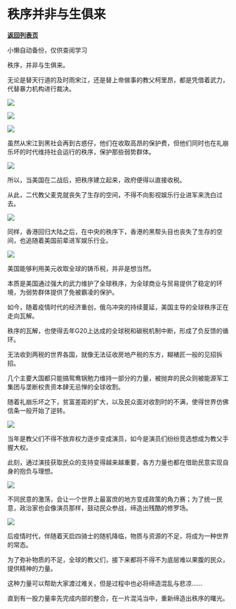 # 秩序并非与生俱来

[**返回列表页**](/gzh/政事堂2019)

小懒自动备份，仅供查阅学习

秩序，并非与生俱来。  

  

无论是替天行道的及时雨宋江，还是替上帝做事的教父柯里昂，都是凭借着武力，代替暴力机构进行裁决。

  

![](https://mmbiz.qpic.cn/mmbiz_png/rxhS23yu8cPvv9YuMDVCpE1qCGaia6D73OKYBickQE78OvAoQA5pwVtHI1tuLkW152SMU7jchj284xVGkrdE2z9w/640?wx_fmt=png)

![](https://mmbiz.qpic.cn/mmbiz_png/rxhS23yu8cPvv9YuMDVCpE1qCGaia6D73IKRrgs2g4cTDfQb8ZxXk5jibcchBsQIowkmkUIVicCmAxcPopfEciaDBQ/640?wx_fmt=png)

![](https://mmbiz.qpic.cn/mmbiz_png/rxhS23yu8cPvv9YuMDVCpE1qCGaia6D731I2ibNoo6UhOE0Za0xcXCsAicshmLm8iblkZy0Lr5K6uIWLSuosShyumA/640?wx_fmt=png)  

  

虽然从宋江到黑社会再到古惑仔，他们在收取高昂的保护费，但他们同时也在礼崩乐坏的时代维持社会运行的秩序，保护那些弱势群体。

  

![](https://mmbiz.qpic.cn/mmbiz_jpg/rxhS23yu8cPvv9YuMDVCpE1qCGaia6D73CxICb12mycAic4mM4KYr1BH0EYMatgtL8JgZKLzp1UL4BvJiaiasaCwGg/640?wx_fmt=jpeg)

  

所以，当美国在二战后，把秩序建立起来，政府便得以直接收税。

  

从此，二代教父麦克就丧失了生存的空间，不得不向影视娱乐行业进军来洗白过去。

  

![](https://mmbiz.qpic.cn/mmbiz_jpg/rxhS23yu8cPvv9YuMDVCpE1qCGaia6D73hGrUOiaMvYbZdILGPxQE8icEN1sZjJMP81mtLHB7XFpxicyEDwdria7aWg/640?wx_fmt=jpeg)

  

同样，香港回归大陆之后，在中央的秩序下，香港的黑帮头目也丧失了生存的空间，也追随着美国前辈进军娱乐行业。  

  

![](https://mmbiz.qpic.cn/mmbiz_jpg/rxhS23yu8cPvv9YuMDVCpE1qCGaia6D736pvGvB2NwicT2cp8p8IcsQlmtxkHGte3jMRiaMJXeXvWraIwydCwNickg/640?wx_fmt=jpeg)

  

美国能够利用美元收取全球的铸币税，并非是想当然。

  

本质是美国通过强大的武力维护了全球秩序，为全球商业与贸易提供了稳定的环境，为弱势群体提供了免被霸凌的保护。

  

如今，随着疫情时代的经济重创，俄乌冲突的持续蔓延，美国主导的全球秩序正在走向瓦解。

  

秩序的瓦解，也使得去年G20上达成的全球税和碳税机制中断，形成了负反馈的循环。

  

无法收到两税的世界各国，就像无法征收房地产税的东方，糊裱匠一般的见招拆招。

  

几个主要大国都只能搞鸳鸯锅勉力维持一部分的力量，被抛弃的民众则被能源军工集团与垄断权贵资本肆无忌惮的全球收割。

  

随着礼崩乐坏之下，贫富差距的扩大，以及民众面对收割时的不满，使得世界仿佛信条一般开始了逆转。

  

![](https://mmbiz.qpic.cn/mmbiz_jpg/rxhS23yu8cPvv9YuMDVCpE1qCGaia6D739VonIclLGXtlJYsibjYPtekog9dsuYfB6UdFGQKHFPQYLNZHTLGSIaA/640?wx_fmt=jpeg)

  

当年是教父们不得不放弃权力逐步变成演员，如今是演员们纷纷竞选想成为教父手握大权。  

  

此刻，通过演技获取民众的支持变得越来越重要，各方力量也都在借助民意实现自身的抱负与理想。  

  

![](https://mmbiz.qpic.cn/mmbiz_jpg/rxhS23yu8cPvv9YuMDVCpE1qCGaia6D73gKcMIWIAurmt8xdUVvDAW4YooiahQnpqQuc99zqlvJUnkq0VicH8Kv3g/640?wx_fmt=jpeg)

  

不同民意的激荡，会让一个世界上最富庶的地方变成政策的角力赛；为了统一民意，政治家也会像演员那样，鼓动民众参战，缔造出残酷的修罗场。  

  

![](https://mmbiz.qpic.cn/mmbiz_png/rxhS23yu8cPvv9YuMDVCpE1qCGaia6D73dUZPaUE7FqrTGdgqScVKDPdhta2pMIX5XdD1RBku3XThMuib3TiadhDQ/640?wx_fmt=png)

  

后疫情时代，伴随着天启四骑士的随机降临，物质与资源的不足，将成为一种世界的常态。

  

为了弥补物质的不足，全球的教父们，接下来都将不得不为底层难以果腹的民众，提供精神的力量。  

  

这种力量可以帮助大家渡过难关，但是过程中也必将缔造混乱与悲凉......

  

直到有一股力量率先完成内部的整合，在一片混沌当中，重新缔造出秩序的曙光。

  

